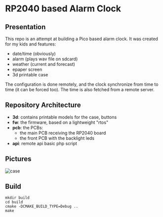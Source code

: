# RP2040 based Alarm Clock

## Presentation

This repo is an attempt at building a Pico based alarm clock. It was created for my kids and features:

- date/time (obviously)
- alarm (plays wav file on sdcard)
- weather (current and forecast)
- epaper screen
- 3d printable case

The configuration is done remotely, and the clock synchronize from time to time (it can be forced too). The time is also fetched from a remote server.

## Repository Architecture

- **3d**: contains printable models for the case, buttons
- **fw**: the firmware, based on a lightweight "rtos"
- **pcb**: the PCBs:
  - the main PCB receiving the RP2040 board
  - the front PCB with the backlight leds
- **api**: remote api basic php script

## Pictures

![case](https://github.com/user-attachments/assets/271e02c0-0fdb-4c54-b3e2-e96bcef8c645)

## Build

```
mkdir build
cd build
cmake -DCMAKE_BUILD_TYPE=Debug ..
make
```

